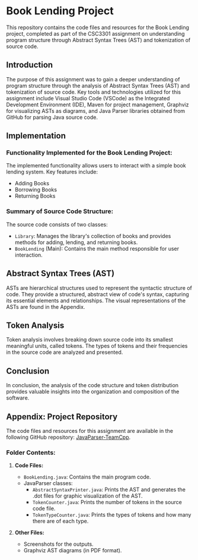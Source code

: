 # Book Lending Project

This repository contains the code files and resources for the Book Lending project, completed as part of the CSC3301 assignment on understanding program structure through Abstract Syntax Trees (AST) and tokenization of source code.

## Introduction

The purpose of this assignment was to gain a deeper understanding of program structure through the analysis of Abstract Syntax Trees (AST) and tokenization of source code. Key tools and technologies utilized for this assignment include Visual Studio Code (VSCode) as the Integrated Development Environment (IDE), Maven for project management, Graphviz for visualizing ASTs as diagrams, and Java Parser libraries obtained from GitHub for parsing Java source code.

## Implementation

### Functionality Implemented for the Book Lending Project:

The implemented functionality allows users to interact with a simple book lending system. Key features include:

- Adding Books
- Borrowing Books
- Returning Books

### Summary of Source Code Structure:

The source code consists of two classes:

- `Library`: Manages the library's collection of books and provides methods for adding, lending, and returning books.
- `BookLending` (Main): Contains the main method responsible for user interaction.

## Abstract Syntax Trees (AST)

ASTs are hierarchical structures used to represent the syntactic structure of code. They provide a structured, abstract view of code's syntax, capturing its essential elements and relationships. The visual representations of the ASTs are found in the Appendix.

## Token Analysis

Token analysis involves breaking down source code into its smallest meaningful units, called tokens. The types of tokens and their frequencies in the source code are analyzed and presented.

## Conclusion

In conclusion, the analysis of the code structure and token distribution provides valuable insights into the organization and composition of the software.

## Appendix: Project Repository

The code files and resources for this assignment are available in the following GitHub repository: [JavaParser-TeamCpp](https://github.com/PATRICIA-M-KASHWEKA/Lending-book-project.git).

### Folder Contents:

1. **Code Files:** 
   - `BookLending.java`: Contains the main program code.
   - JavaParser classes:
     - `AbstractSyntaxPrinter.java`: Prints the AST and generates the .dot files for graphic visualization of the AST.
     - `TokenCounter.java`: Prints the number of tokens in the source code file.
     - `TokenTypeCounter.java`: Prints the types of tokens and how many there are of each type.

2. **Other Files:** 
   - Screenshots for the outputs.
   - Graphviz AST diagrams (in PDF format).
